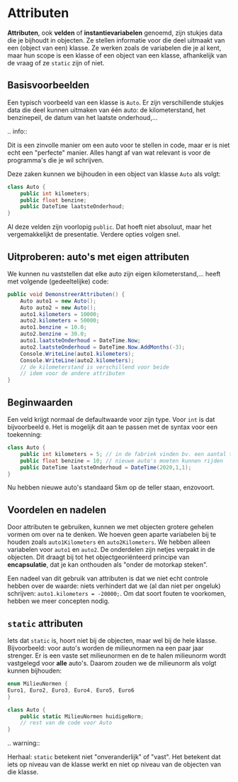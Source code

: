 # Attributen
**Attributen**, ook **velden** of **instantievariabelen** genoemd, zijn stukjes data die je bijhoudt in objecten. Ze stellen informatie voor die deel uitmaakt van een (object van een) klasse. Ze werken zoals de variabelen die je al kent, maar hun scope is een klasse of een object van een klasse, afhankelijk van de vraag of ze `static` zijn of niet.

## Basisvoorbeelden
Een typisch voorbeeld van een klasse is `Auto`. Er zijn verschillende stukjes data die deel kunnen uitmaken van één auto: de kilometerstand, het benzinepeil, de datum van het laatste onderhoud,...

.. info::

   Dit is een zinvolle manier om een auto voor te stellen in code, maar er is niet echt een "perfecte" manier. Alles hangt af van wat relevant is voor de programma's die je wil schrijven.

Deze zaken kunnen we bijhouden in een object van klasse `Auto` als volgt:

```csharp
class Auto {
    public int kilometers;
    public float benzine;
    public DateTime laatsteOnderhoud;
}
```

Al deze velden zijn voorlopig `public`. Dat hoeft niet absoluut, maar het vergemakkelijkt de presentatie. Verdere opties volgen snel.

## Uitproberen: auto's met eigen attributen
We kunnen nu vaststellen dat elke auto zijn eigen kilometerstand,... heeft met volgende (gedeeltelijke) code:

```csharp
public void DemonstreerAttributen() {
    Auto auto1 = new Auto();
    Auto auto2 = new Auto();
    auto1.kilometers = 10000;
    auto2.kilometers = 50000;
    auto1.benzine = 10.0;
    auto2.benzine = 30.0;
    auto1.laatsteOnderhoud = DateTime.Now;
    auto2.laatsteOnderhoud = DateTime.Now.AddMonths(-3);
    Console.WriteLine(auto1.kilometers);
    Console.WriteLine(auto2.kilometers);
    // de kilometerstand is verschillend voor beide
    // idem voor de andere attributen
}
```

## Beginwaarden
Een veld krijgt normaal de defaultwaarde voor zijn type. Voor `int` is dat bijvoorbeeld `0`. Het is mogelijk dit aan te passen met de syntax voor een toekenning:

```csharp
class Auto {
    public int kilometers = 5; // in de fabriek vinden bv. een aantal testen plaats
    public float benzine = 10; // nieuwe auto's moeten kunnen rijden
    public DateTime laatsteOnderhoud = DateTime(2020,1,1);
}
```

Nu hebben nieuwe auto's standaard 5km op de teller staan, enzovoort.

## Voordelen en nadelen
Door attributen te gebruiken, kunnen we met objecten grotere gehelen vormen om over na te denken. We hoeven geen aparte variabelen bij te houden zoals `auto1Kilometers` en `auto2Kilometers`. We hebben alleen variabelen voor `auto1` en `auto2`. De onderdelen zijn netjes verpakt in de objecten. Dit draagt bij tot het objectgeoriënteerd principe van **encapsulatie**, dat je kan onthouden als "onder de motorkap steken".

Een nadeel van dit gebruik van attributen is dat we niet echt controle hebben over de waarde: niets verhindert dat we (al dan niet per ongeluk) schrijven: `auto1.kilometers = -20000;`. Om dat soort fouten te voorkomen, hebben we meer concepten nodig.

## `static` attributen
Iets dat `static` is, hoort niet bij de objecten, maar wel bij de hele klasse. Bijvoorbeeld: voor auto's worden de milieunormen na een paar jaar strenger. Er is een vaste set milieunormen en de te halen milieunorm wordt vastgelegd voor **alle** auto's. Daarom zouden we de milieunorm als volgt kunnen bijhouden:

```csharp
enum MilieuNormen {
Euro1, Euro2, Euro3, Euro4, Euro5, Euro6
}

class Auto {
    public static MilieuNormen huidigeNorm;
    // rest van de code voor Auto
}
```

.. warning::

   Herhaal: `static` betekent niet "onveranderlijk" of "vast". Het betekent dat iets op niveau van de klasse werkt en niet op niveau van de objecten van die klasse.
